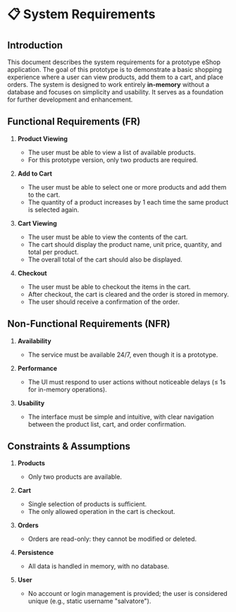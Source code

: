 # 📋 System Requirements

## Introduction

This document describes the system requirements for a prototype eShop application. The goal of this prototype is to demonstrate a basic shopping experience where a user can view products, add them to a cart, and place orders. The system is designed to work entirely **in-memory** without a database and focuses on simplicity and usability. It serves as a foundation for further development and enhancement.

## Functional Requirements (FR)

1. **Product Viewing**
   - The user must be able to view a list of available products.
   - For this prototype version, only two products are required.

2. **Add to Cart**
   - The user must be able to select one or more products and add them to the cart.
   - The quantity of a product increases by 1 each time the same product is selected again.

3. **Cart Viewing**
   - The user must be able to view the contents of the cart.
   - The cart should display the product name, unit price, quantity, and total per product.
   - The overall total of the cart should also be displayed.

4. **Checkout**
   - The user must be able to checkout the items in the cart.
   - After checkout, the cart is cleared and the order is stored in memory.
   - The user should receive a confirmation of the order.

## Non-Functional Requirements (NFR)

1. **Availability**
   - The service must be available 24/7, even though it is a prototype.

2. **Performance**
   - The UI must respond to user actions without noticeable delays (≤ 1s for in-memory operations).

3. **Usability**
   - The interface must be simple and intuitive, with clear navigation between the product list, cart, and order confirmation.

## Constraints & Assumptions

1. **Products**
   - Only two products are available.

2. **Cart**
   - Single selection of products is sufficient.
   - The only allowed operation in the cart is checkout.

3. **Orders**
   - Orders are read-only: they cannot be modified or deleted.

4. **Persistence**
   - All data is handled in memory, with no database.

5. **User**
   - No account or login management is provided; the user is considered unique (e.g., static username "salvatore").
